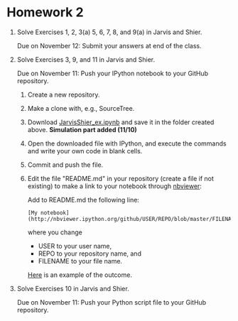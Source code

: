 Homework 2
==========

1. Solve Exercises 1, 2, 3(a) 5, 6, 7, 8, and 9(a) in Jarvis and Shier.

   Due on November 12:
   Submit your answers at end of the class.

2. Solve Exercises 3, 9, and 11 in Jarvis and Shier.

   Due on November 11:
   Push your IPython notebook to your GitHub repository.

   1. Create a new repository.

   2. Make a clone with, e.g., SourceTree.

   3. Download [JarvisShier_ex.ipynb](../markov/JarvisShier_ex.ipynb) and save it in the folder created above.
      **Simulation part added (11/10)**

   4. Open the downloaded file with IPython, and execute the commands and write your own code in blank cells.

   5. Commit and push the file.
   
   6. Edit the file "README.md" in your repository (create a file if not existing)
      to make a link to your notebook through [nbviewer](http://nbviewer.ipython.org/):

      Add to README.md the following line:

      ```
      [My notebook](http://nbviewer.ipython.org/github/USER/REPO/blob/master/FILENAME.ipynb)
      ```

      where you change
      * USER to your user name,
      * REPO to your repository name, and
      * FILENAME to your file name.

      [Here](http://nbviewer.ipython.org/github/oyamad/theory14/blob/master/markov/JarvisShier_ex.ipynb)
      is an example of the outcome.

3. Solve Exercises 10 in Jarvis and Shier.

   Due on November 11:
   Push your Python script file to your GitHub repository.
